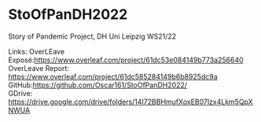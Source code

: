 # StoOfPanDH2022
Story of Pandemic Project, DH Uni Leipzig WS21/22


Links: 
OverLEave Exposé:https://www.overleaf.com/project/61dc53e084149b773a256640 <br>
OverLeave Report: https://www.overleaf.com/project/61dc585284149b6b8925dc9a <br>
GitHub:https://github.com/Oscar161/StoOfPanDH2022/ <br>
GDrive: https://drive.google.com/drive/folders/14I72BBHmufXoxEB07lzx4Lkm5QpXNWUA <br>

